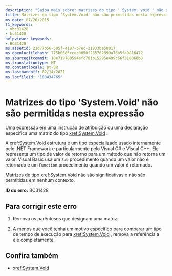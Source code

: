 ```yaml
---
description: "Saiba mais sobre: matrizes do tipo ' System. void ' não são permitidas nesta expressão"
title: Matrizes do tipo 'System.Void' não são permitidas nesta expressão
ms.date: 07/20/2015
f1_keywords:
- vbc31428
- bc31428
helpviewer_keywords:
- BC31428
ms.assetid: 21d77b56-585f-4107-b7ec-21933ba58017
ms.openlocfilehash: 775b0685ccec0050f235762899a76b5fa9816472
ms.sourcegitcommit: 10e719780594efc781b15295e499c66f316068b8
ms.translationtype: MT
ms.contentlocale: pt-BR
ms.lasthandoff: 02/14/2021
ms.locfileid: "100434765"
---
```

# <a name="arrays-of-type-systemvoid-are-not-allowed-in-this-expression"></a>Matrizes do tipo 'System.Void' não são permitidas nesta expressão

Uma expressão em uma instrução de atribuição ou uma declaração especifica uma matriz do tipo <xref:System.Void> .  
  
 A <xref:System.Void> estrutura é um tipo especializado usado internamente pelo .NET Framework e particularmente pelo Visual C# e Visual C++. Ele representa um tipo de valor de retorno para um método que não retorna um valor. Visual Basic usa um `Sub` procedimento quando um valor não é retornado e um `Function` procedimento quando um valor é retornado.  
  
 Matrizes de tipo <xref:System.Void> não são significativas e não são permitidas em nenhum contexto.  
  
 **ID do erro:** BC31428  
  
## <a name="to-correct-this-error"></a>Para corrigir este erro  
  
1. Remova os parênteses que designam uma matriz.  
  
2. A menos que você tenha um motivo específico para comparar um tipo de tempo de execução para <xref:System.Void> , remova a referência a ele completamente.  
  
## <a name="see-also"></a>Confira também

- <xref:System.Void>
